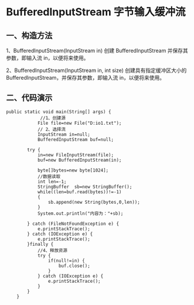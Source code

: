 # BufferedInputStream 字节输入缓冲流

## 一、构造方法

1、BufferedInputStream(InputStream in) 创建 BufferedInputStream 并保存其参数，即输入流 in，以便将来使用。 

2、BufferedInputStream(InputStream in, int size) 创建具有指定缓冲区大小的BufferedInputStream，并保存其参数，即输入流 in，以便将来使用。

## 二、代码演示

```
public static void main(String[] args) {
             //1、创建源
            File file=new File("D:io1.txt");
            // 2、选择流
            InputStream in=null;
            BufferedInputStream buf=null;
          
        try {
            in=new FileInputStream(file);
            buf=new BufferedInputStream(in);

            byte[]bytes=new byte[1024];
            //数据读取
            int len=-1;
            StringBuffer  sb=new StringBuffer();
            while((len=buf.read(bytes))!=-1)
            {
                sb.append(new String(bytes,0,len));
            }
            System.out.println("内容为："+sb);

        } catch (FileNotFoundException e) {
            e.printStackTrace();
        } catch (IOException e) {
            e.printStackTrace();
        }finally {
            //4、释放资源
            try {
                if(null!=in) {
                    buf.close();
                }
            } catch (IOException e) {
                e.printStackTrace();
            }
        }
    }
```

